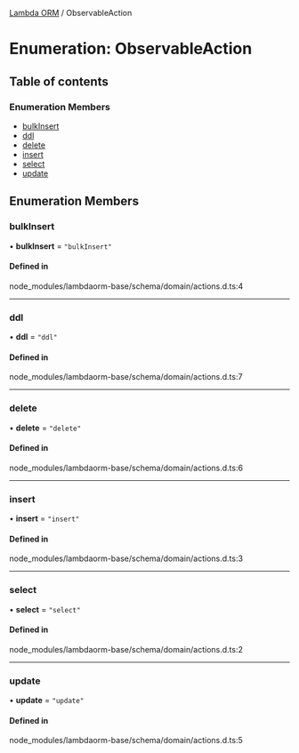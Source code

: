 [Lambda ORM](../README.md) / ObservableAction

# Enumeration: ObservableAction

## Table of contents

### Enumeration Members

- [bulkInsert](ObservableAction.md#bulkinsert)
- [ddl](ObservableAction.md#ddl)
- [delete](ObservableAction.md#delete)
- [insert](ObservableAction.md#insert)
- [select](ObservableAction.md#select)
- [update](ObservableAction.md#update)

## Enumeration Members

### bulkInsert

• **bulkInsert** = ``"bulkInsert"``

#### Defined in

node_modules/lambdaorm-base/schema/domain/actions.d.ts:4

___

### ddl

• **ddl** = ``"ddl"``

#### Defined in

node_modules/lambdaorm-base/schema/domain/actions.d.ts:7

___

### delete

• **delete** = ``"delete"``

#### Defined in

node_modules/lambdaorm-base/schema/domain/actions.d.ts:6

___

### insert

• **insert** = ``"insert"``

#### Defined in

node_modules/lambdaorm-base/schema/domain/actions.d.ts:3

___

### select

• **select** = ``"select"``

#### Defined in

node_modules/lambdaorm-base/schema/domain/actions.d.ts:2

___

### update

• **update** = ``"update"``

#### Defined in

node_modules/lambdaorm-base/schema/domain/actions.d.ts:5
